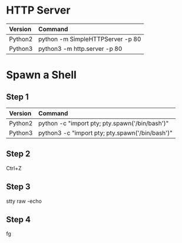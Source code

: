 # HTTP Server
| Version | Command                          |
| :------ | :------------------------------- |
| Python2 | python -m SimpleHTTPServer -p 80 |
| Python3 | python3 -m http.server -p 80     |


# Spawn a Shell
## Step 1
| Version | Command                                         |
| :------ | :---------------------------------------------- |
| Python2 | python -c "import pty; pty.spawn('/bin/bash')"  |
| Python3 | python3 -c "import pty; pty.spawn('/bin/bash')" |

## Step 2
Ctrl+Z

## Step 3
stty raw -echo

## Step 4
fg
